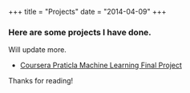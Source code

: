 +++
title = "Projects"
date = "2014-04-09"
+++

### Here are some projects I have done.  
Will update more.  

* [Coursera Praticla Machine Learning Final Project](https://njekin.github.io/coursera_practical_machine_learning/)




Thanks for reading!
